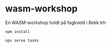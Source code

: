 # wasm-workshop
En WASM-workshop holdt på fagkveld i Bekk trh 


```
npm install
```

```
npx serve tasks
```
